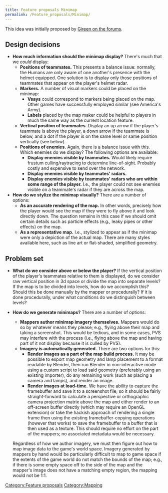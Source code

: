 ```yaml
---
title: Feature proposals Minimap
permalink: /Feature_proposals/Minimap/
---
```


This idea was initially proposed by [Gireen on the
forums](http://unvanquished.net/forum/showthread.php/82-Minimap-idea).

## Design decisions

- **How much information should the minimap display?** There's much that
  we *could* display:
  - **Positions of teammates.** This presents a balance issue: normally,
    the Humans are only aware of one another's presence with the helmet
    equipped. One solution is to display only those positions of
    teammates that appear on the player's helmet radar.
  - **Markers.** A number of visual markers could be placed on the
    minimap:
    - **Vsays** could correspond to markers being placed on the map.
      Other games have successfully employed similar (see America's
      Army).
    - **Labels** placed by the map maker could be helpful to players in
      much the same way as the current location feature.
  - **Vertical position of teammates**. Display an up arrow if the
    player's teammate is above the player, a down arrow if the teammate
    is below, and a dot if the player is on the same level or same
    position vertically (see below).
  - **Positions of enemies.** Again, there is a balance issue with this.
    Which enemies do we display? The following options are available:
    - **Display enemies visible by teammates.** Would likely require
      frustum culling/raytracing to determine line-of-sight. Probably
      costly and expensive to send over the network.
    - **Display enemies visible by teammates' radars.**
    - **Display enemies visible by teammates' radars who are within some
      range of the player.** I.e., the player could not see enemies
      visible on a teammate's radar if they are across the map.
- **How do we stylize the minimap visually?** There are a number of
  options:
  - **As an accurate rendering of the map.** In other words, precisely
    how the player would see the map if they were to fly above it and
    look directly down. The question remains in this case if we should
    omit certain details such as particle effects (e.g., leaky pipes or
    other effects) on the map.
  - **As a representative map.** I.e., stylized to appear as if the
    minimap were only a depiction of the actual map. There are many
    styles available here, such as line art or flat-shaded, simplified
    geometry.

## Problem set

- **What do we consider above or below the player?** If the vertical
  position of the player's teammates relative to them is displayed, do
  we consider raw vertical position in 3d space or divide the map into
  separate levels? If the map is to be divided into levels, how do we
  accomplish this? Should this be done manually by the mapper or
  procedurally? If it is done procedurally, under what conditions do we
  distinguish between levels?
- **How do we generate minimaps?** There are a number of options:
  - **Mappers author minimap imagery themselves.** Mappers would do so
    by whatever means they please; e.g., flying above their map and
    taking a screenshot. This would be tedious, and in some cases, PVS
    may interfere with the process (i.e., flying above the map and
    having part of it not display because it is culled by PVS).
  - **Imagery is automatically generated.** There are two options for
    this:
    - **Render images as a part of the map build process.** It may be
      possible to export map geometry and lamp placement to a format
      readable by Blender, then run Blender in non-interactive mode
      using a custom script to load said geometry (preferably using an
      existing importer), do any remaining work (such as placing a
      camera and lamps), and render an image.
    - **Render images at load-time.** We have the ability to capture the
      framebuffer and save it to a screenshot file, so it should be
      fairly straight-forward to calculate a perspective or orthographic
      camera projection matrix above the map and either render to an
      off-screen buffer directly (which may require an OpenGL extension)
      or take the hackish approach of rendering a single frame then
      using the existing framebuffer-copying operations (however that
      works) to save the framebuffer to a buffer that is then used as a
      texture. This should require no effort on the part of the mappers;
      no associated metadata would be necessary.

  Regardless of how we author imagery, we must then figure out how to
  map image data to the game's world space. Imagery generated by mappers
  by hand would be particularly difficult to map to game space if the
  extents of the game world do not match the bounds of the map; e.g., if
  there is some empty space off to the side of the map and the mapper's
  image does not have a matching empty region, the mapping would not be
  1:1.

[Category:Feature proposals](Category:Feature_proposals "wikilink")
[Category:Mapping](Category:Mapping "wikilink")